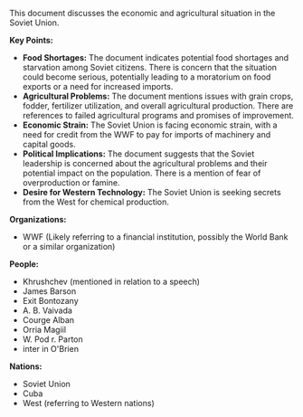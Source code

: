 This document discusses the economic and agricultural situation in the Soviet Union.

**Key Points:**

*   **Food Shortages:** The document indicates potential food shortages and starvation among Soviet citizens. There is concern that the situation could become serious, potentially leading to a moratorium on food exports or a need for increased imports.
*   **Agricultural Problems:** The document mentions issues with grain crops, fodder, fertilizer utilization, and overall agricultural production. There are references to failed agricultural programs and promises of improvement.
*   **Economic Strain:** The Soviet Union is facing economic strain, with a need for credit from the WWF to pay for imports of machinery and capital goods.
*   **Political Implications:** The document suggests that the Soviet leadership is concerned about the agricultural problems and their potential impact on the population. There is a mention of fear of overproduction or famine.
*   **Desire for Western Technology:** The Soviet Union is seeking secrets from the West for chemical production.

**Organizations:**

*   WWF (Likely referring to a financial institution, possibly the World Bank or a similar organization)

**People:**

*   Khrushchev (mentioned in relation to a speech)
*   James Barson
*   Exit Bontozany
*   A. B. Vaivada
*   Courge Alban
*   Orria Magiil
*   W. Pod r. Parton
*   inter in O'Brien

**Nations:**

*   Soviet Union
*   Cuba
*   West (referring to Western nations)